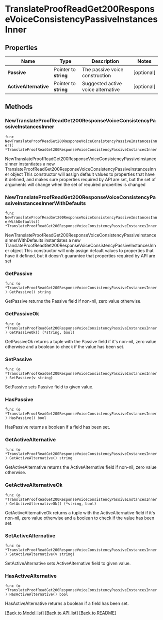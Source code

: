 # TranslateProofReadGet200ResponseVoiceConsistencyPassiveInstancesInner

## Properties

Name | Type | Description | Notes
------------ | ------------- | ------------- | -------------
**Passive** | Pointer to **string** | The passive voice construction | [optional] 
**ActiveAlternative** | Pointer to **string** | Suggested active voice alternative | [optional] 

## Methods

### NewTranslateProofReadGet200ResponseVoiceConsistencyPassiveInstancesInner

`func NewTranslateProofReadGet200ResponseVoiceConsistencyPassiveInstancesInner() *TranslateProofReadGet200ResponseVoiceConsistencyPassiveInstancesInner`

NewTranslateProofReadGet200ResponseVoiceConsistencyPassiveInstancesInner instantiates a new TranslateProofReadGet200ResponseVoiceConsistencyPassiveInstancesInner object
This constructor will assign default values to properties that have it defined,
and makes sure properties required by API are set, but the set of arguments
will change when the set of required properties is changed

### NewTranslateProofReadGet200ResponseVoiceConsistencyPassiveInstancesInnerWithDefaults

`func NewTranslateProofReadGet200ResponseVoiceConsistencyPassiveInstancesInnerWithDefaults() *TranslateProofReadGet200ResponseVoiceConsistencyPassiveInstancesInner`

NewTranslateProofReadGet200ResponseVoiceConsistencyPassiveInstancesInnerWithDefaults instantiates a new TranslateProofReadGet200ResponseVoiceConsistencyPassiveInstancesInner object
This constructor will only assign default values to properties that have it defined,
but it doesn't guarantee that properties required by API are set

### GetPassive

`func (o *TranslateProofReadGet200ResponseVoiceConsistencyPassiveInstancesInner) GetPassive() string`

GetPassive returns the Passive field if non-nil, zero value otherwise.

### GetPassiveOk

`func (o *TranslateProofReadGet200ResponseVoiceConsistencyPassiveInstancesInner) GetPassiveOk() (*string, bool)`

GetPassiveOk returns a tuple with the Passive field if it's non-nil, zero value otherwise
and a boolean to check if the value has been set.

### SetPassive

`func (o *TranslateProofReadGet200ResponseVoiceConsistencyPassiveInstancesInner) SetPassive(v string)`

SetPassive sets Passive field to given value.

### HasPassive

`func (o *TranslateProofReadGet200ResponseVoiceConsistencyPassiveInstancesInner) HasPassive() bool`

HasPassive returns a boolean if a field has been set.

### GetActiveAlternative

`func (o *TranslateProofReadGet200ResponseVoiceConsistencyPassiveInstancesInner) GetActiveAlternative() string`

GetActiveAlternative returns the ActiveAlternative field if non-nil, zero value otherwise.

### GetActiveAlternativeOk

`func (o *TranslateProofReadGet200ResponseVoiceConsistencyPassiveInstancesInner) GetActiveAlternativeOk() (*string, bool)`

GetActiveAlternativeOk returns a tuple with the ActiveAlternative field if it's non-nil, zero value otherwise
and a boolean to check if the value has been set.

### SetActiveAlternative

`func (o *TranslateProofReadGet200ResponseVoiceConsistencyPassiveInstancesInner) SetActiveAlternative(v string)`

SetActiveAlternative sets ActiveAlternative field to given value.

### HasActiveAlternative

`func (o *TranslateProofReadGet200ResponseVoiceConsistencyPassiveInstancesInner) HasActiveAlternative() bool`

HasActiveAlternative returns a boolean if a field has been set.


[[Back to Model list]](../README.md#documentation-for-models) [[Back to API list]](../README.md#documentation-for-api-endpoints) [[Back to README]](../README.md)



